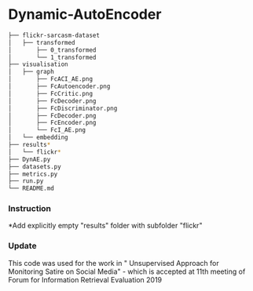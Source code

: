 # Dynamic-AutoEncoder

```bash
├── flickr-sarcasm-dataset
│   ├── transformed
│       ├── 0_transformed
│       └── 1_transformed
├── visualisation
│   ├── graph
│       ├── FcACI_AE.png
│       ├── FcAutoencoder.png
│       ├── FcCritic.png
│       ├── FcDecoder.png
│       ├── FcDiscriminator.png
│       ├── FcDecoder.png
│       ├── FcEncoder.png
│       └── FcI_AE.png
│   └── embedding
├── results*
│   └── flickr*
├── DynAE.py
├── datasets.py
├── metrics.py
├── run.py
└── README.md

```

### Instruction 
*Add explicitly empty "results" folder with subfolder "flickr"

### Update
This code was used for the work in " Unsupervised Approach for Monitoring Satire on Social Media" - which is accepted at 11th meeting of Forum for Information Retrieval Evaluation 2019
